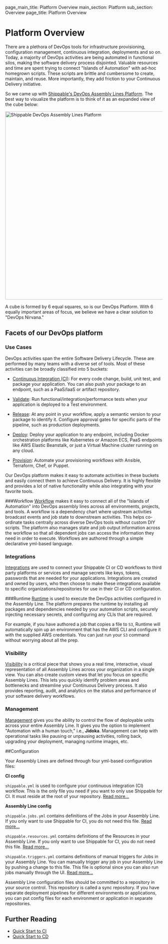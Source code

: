 page_main_title: Platform Overview
main_section: Platform
sub_section: Overview
page_title: Platform Overview

# Platform Overview
There are a plethora of DevOps tools for infrastructure provisioning, configuration management, continuous integration, deployments and so on. Today, a majority of DevOps activities are being automated in functional silos, making the software delivery process disjointed. Valuable resources and time are spent trying to connect "Islands of Automation" with ad-hoc homegrown scripts. These scripts are brittle and cumbersome to create, maintain, and reuse. More importantly, they add friction to your Continuous Delivery initiative.

So we came up with [Shippable's DevOps Assembly Lines Platform](https://www.shippable.com/devops-assembly-lines.html). The best way to visualize the platform is to think of it as an expanded view of the cube below:  

<img src="/images/platform/assembly-lines.jpg" alt="Shippable DevOps Assembly Lines Platform" style="width:600px;"/>

A cube is formed by 6 equal squares, so is our DevOps Platform.  With 6 equally important areas of focus, we believe we have a clear solution to "DevOps Nirvana."

## Facets of our DevOps platform

### Use Cases
DevOps activities span the entire Software Delivery Lifecycle. These are performed by many teams with a diverse set of tools. Most of these activities can be broadly classified into 5 buckets:

- [Continuous Integration (CI)](/ci/why-continuous-integration/): For every code change, build, unit test, and package your application. You can also push your package to an endpoint, such as a PaaS/IaaS or artifact repository.

- [Validate](/validate/devops-validate/): Run functional/integration/performance tests when your application is deployed to a Test environment.

- [Release](/release/devops-release-management/): At any point in your workflow, apply a semantic version to your package to identify it. Configure approval gates for specific parts of the pipeline, such as production deployments.

- [Deploy](/deploy/why-deploy/): Deploy your application to any endpoint, including Docker orchestration platforms like Kubernetes or Amazon ECS, PaaS endpoints like AWS Elastic Beanstalk, or just a Virtual Machine cluster running on any cloud.

- [Provision](/provision/why-infrastructure-provisioning/): Automate your provisioning workflows with Ansible, Terraform, Chef, or Puppet.

Our DevOps platform makes it easy to automate activities in these buckets and easily connect them to achieve Continuous Delivery. It is highly flexible and provides a lot of native functionality while also integrating with your favorite tools.

###Workflow
[Workflow](workflow/overview) makes it easy to connect all of the "Islands of Automation" into DevOps assembly lines across all environments, projects, and tools. A workflow is a dependency chart where upstream activities broadcast events and job state to downstream activities. This helps co-ordinate tasks centrally across diverse DevOps tools without custom DIY scripts. The platform also manages state and job output information across the workflow so that all dependent jobs can access the information they need in order to execute.  Workflows are authored through a simple declarative yml-based language.

### Integrations
[Integrations](/platform/integration/overview) are used to connect your Shippable CI or CD workflows to third party platforms or services and manage secrets like keys, tokens, passwords that are needed for your applications. Integrations are created and owned by users, who then choose to make these integrations available to specific organizations/repositories for use in their CI or CD configuration.  

###Runtime
[Runtime](/platform/runtime/overview/) is used to execute the DevOps activities configured in the Assembly Line. The platform prepares the runtime by installing all packages and dependencies needed by your automation scripts, securely injecting necessary secrets, and configuring any CLIs that are required.

For example, if you have authored a job that copies a file to `S3`, Runtime will automatically spin up an environment that has the AWS CLI and configure it with the supplied AWS credentials. You can just run your `S3` command without worrying about all the prep.  

### Visibility
[Visibility](/platform/visibility/overview) is a critical piece that shows you a real time, interactive, visual representation of all Assembly Lines across your organization in a single view. You can also create custom views that let you focus on specific Assembly Lines. This lets you quickly identify problem areas and bottlenecks and streamline your Continuous Delivery process. It also provides reporting, audit, and analytics on the status and performance of your software delivery workflows.

### Management
[Management](/platform/management/overview) gives you the ability to control the flow of deployable units across your entire Assembly Line. It gives you the option to implement "Automation with a human touch," i.e., **Jidoka**. Management can help with operational tasks like pausing or unpausing activities, rolling back, upgrading your deployment, managing runtime images, etc.

##Configuration

Your Assembly Lines are defined through four yml-based configuration files:

**CI config**

`shippable.yml` is used to configure your continuous integration (CI) workflow. This is the only file you need if you want to only use Shippable for CI. It must reside at the root of your repository. [Read more...](/platform/tutorial/workflow/shippable-yml/)

**Assembly Line config**

`shippable.jobs.yml` contains definitions of the Jobs in your Assembly Line. If you only want to use Shippable for CI, you do not need this file. [Read more...](/platform/tutorial/workflow/shippable-jobs-yml/)

`shippable.resources.yml` contains definitions of the Resources in your Assembly Line. If you only want to use Shippable for CI, you do not need this file. [Read more...](/platform/tutorial/workflow/shippable-resources-yml/)

`shippable.triggers.yml` contains definitions of manual triggers for Jobs in your Assembly Line. You can manually trigger any job in your Assembly Line by pushing a change to this file. This file is optional since you can also run jobs manually through the UI. [Read more...](/platform/tutorial/workflow/shippable-triggers-yml/)

Assembly Line configuration files should be committed to a repository in your source control. This repository is called a sync repository. If you have separate deployment pipelines for different environments or applications, you can put config files for each environment or application in separate repositories.

## Further Reading
* [Quick Start to CI](/getting-started/ci-sample)
* [Quick Start to CD](/getting-started/cd-sample)
